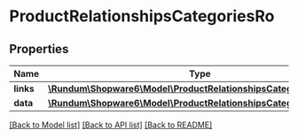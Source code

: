 # ProductRelationshipsCategoriesRo

## Properties
Name | Type | Description | Notes
------------ | ------------- | ------------- | -------------
**links** | [**\Rundum\Shopware6\Model\ProductRelationshipsCategoriesRoLinks**](ProductRelationshipsCategoriesRoLinks.md) |  | [optional] 
**data** | [**\Rundum\Shopware6\Model\ProductRelationshipsCategoriesRoData[]**](ProductRelationshipsCategoriesRoData.md) |  | [optional] 

[[Back to Model list]](../../README.md#documentation-for-models) [[Back to API list]](../../README.md#documentation-for-api-endpoints) [[Back to README]](../../README.md)

